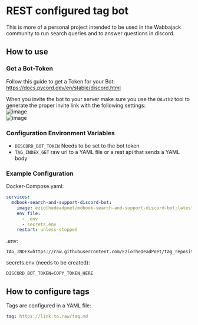 # REST configured tag bot 

This is more of a personal project intended to be used in the Wabbajack community to run search queries and to answer questions in discord.

## How to use

### Get a Bot-Token

Follow this guide to get a Token for your Bot:
https://docs.pycord.dev/en/stable/discord.html

When you invite the bot to your server make sure you use the `OAuth2` tool to generate the proper invite link with the following settings:  
![image](https://github.com/EzioTheDeadPoet/mdBookSearchBot/assets/52624146/ac5701fb-e7dc-44f6-8c57-d44897ade50b)  
![image](https://github.com/EzioTheDeadPoet/mdBookSearchBot/assets/52624146/d736d11e-55fc-4394-bfaa-65c7310e144b)

### Configuration Environment Variables

- `DISCORD_BOT_TOKEN` Needs to be set to the bot token
- `TAG_INDEX_GET` raw url to a YAML file or a rest api that sends a YAML body

### Example Configuration

Docker-Compose.yaml:
```yaml
services:
  mdbook-search-and-support-discord-bot:
    image: eziothedeadpoet/mdbook-search-and-support-discord-bot:latest
    env_file:
      - .env
      - secrets.env
    restart: unless-stopped
```

.env:
```dotenv
TAG_INDEX=https://raw.githubusercontent.com/EzioTheDeadPoet/tag_repository/master/tags.json
```

secrets.env (needs to be created):
```dotenv
DISCORD_BOT_TOKEN=COPY_TOKEN_HERE
```

## How to configure tags

Tags are configured in a YAML file:  
```yaml
tag: https://link.to.raw/tag.md
```